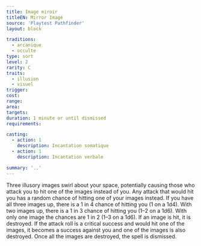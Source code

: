 ```yaml
---
title: Image miroir
titleEN: Mirror Image
source: 'Playtest Pathfinder'
layout: block

traditions:
  - arcanique
  - occulte
type: sort
level: 2
rarity: C
traits:
  - illusion
  - visuel
trigger: 
cost: 
range: 
area: 
targets: 
duration: 1 minute or until dismissed
requirements: 

casting:
  - action: 1
    description: Incantation somatique
  - action: 1
    description: Incantation verbale

summary: '..'
---
```

Three illusory images swirl about your space, potentially causing those who attack you to hit one of the images instead of you. Any attack that would hit you has a random chance of hitting one of your images instead. If you have all three images up, there is a 1 in 4 chance of hitting you (1 on a 1d4). With two images up, there is a 1 in 3 chance of hitting you (1–2 on a 1d6). With only one image the chances are 1 in 2 (1–3 on a 1d6). If an image is hit, it is destroyed. If the attack roll is a critical success and would hit one of the images, it becomes a success against you and one of the images is also destroyed. Once all the images are destroyed, the spell is dismissed.